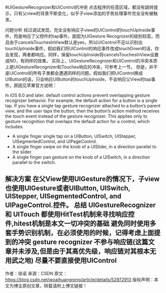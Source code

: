 #UIGestureRecognizer和UIControl的冲突
点击程序的任意区域，都没有跳转提示，只有父view的背景不断变化，似乎子view添加的手势处理事件完全没有被触发。

问题分析
经过调试发现，完全没有响应子view的UIControl的touchUpInside事件，而是响应了父控件的tap事件。是因为UIGesture Recognizer的级别较高，而且由于cancelsTouchesInView默认是yes，所以UIControl不足以识别出touchUpInside事件，假如我们将UIControl的响应事件改成touchDown的话，你会发现，两者都响应。同样，保留touchUpInside将cancelsTouchesInView设置成NO，有同样的效果。 
实际上，UIGestureRecognizer和UIControl的冲突本质上是UIGestureRecognizer和Touches响应的冲突，可参考上一节。 
但是，并不是UIControl的所有子类都会遭遇同样的问题。假如我们把UIControl换成UIButton的话，只会响应UIButton的touchUpInside，不会响应父View的tap事件。原因见苹果官方说明：

In iOS 6.0 and later, default control actions prevent overlapping gesture recognizer behavior. For example, the default action for a button is a single tap. If you have a single tap gesture recognizer attached to a button’s parent view, and the user taps the button, then the button’s action method receives the touch event instead of the gesture recognizer. This applies only to gesture recognition that overlaps the default action for a control, which includes: 
* A single finger single tap on a UIButton, UISwitch, UIStepper, UISegmentedControl, and UIPageControl. 
* A single finger swipe on the knob of a UISlider, in a direction parallel to the slider. 
* A single finger pan gesture on the knob of a UISwitch, in a direction parallel to the switch.

解决方案
在父View使用UIGesture的情况下，子view也使用UIGesture或者UIButton, UISwitch, UIStepper, UISegmentedControl, and UIPageControl.控件。
总结
UIGestureRecognizer 和 UITouch 都使用HitTest机制来寻找响应控件,hitest机制是本文一切冲突的基础
避免同时使用多套手势识别机制，在必须使用的时候，记得考虑上面提到的冲突
gesture recognizer 不参与响应链(这篇文章并未涉及,但是由于其高优先级，响应链对其根本无用武之地)
尽量不要直接使用UIControl
--------------------- 
作者：徐诺 
来源：CSDN 
原文：https://blog.csdn.net/woaihuangrong/article/details/52972913 
版权声明：本文为博主原创文章，转载请附上博文链接！